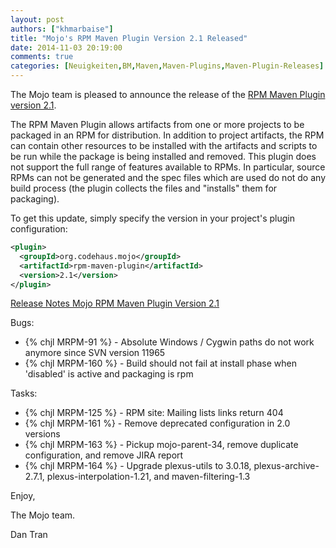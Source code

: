 ```yaml
---
layout: post
authors: ["khmarbaise"]
title: "Mojo's RPM Maven Plugin Version 2.1 Released"
date: 2014-11-03 20:19:00
comments: true
categories: [Neuigkeiten,BM,Maven,Maven-Plugins,Maven-Plugin-Releases]
---
```

The Mojo team is pleased to announce the release of the 
[RPM Maven Plugin version 2.1](http://mojo.codehaus.org/rpm-maven-plugin/).

The RPM Maven Plugin allows artifacts from one or more projects to be
packaged in an RPM for distribution. In addition to project artifacts, the
RPM can contain other resources to be installed with the artifacts and
scripts to be run while the package is being installed and removed. This
plugin does not support the full range of features available to RPMs. In
particular, source RPMs can not be generated and the spec files which are
used do not do any build process (the plugin collects the files and
"installs" them for packaging).


To get this update, simply specify the version in your project's plugin
configuration:

``` xml
<plugin>
  <groupId>org.codehaus.mojo</groupId>
  <artifactId>rpm-maven-plugin</artifactId>
  <version>2.1</version>
</plugin>
```

<!-- more -->

[Release Notes Mojo RPM Maven Plugin Version 2.1](http://jira.codehaus.org/secure/ReleaseNote.jspa?projectId=11970&version=20367)

Bugs:

 * {% chjl MRPM-91 %} - Absolute Windows / Cygwin paths do not work anymore since SVN version 11965
 * {% chjl MRPM-160 %} - Build should not fail at install phase when 'disabled' is active and packaging is rpm

Tasks:

 * {% chjl MRPM-125 %} - RPM site: Mailing lists links return 404
 * {% chjl MRPM-161 %} - Remove deprecated configuration in 2.0 versions
 * {% chjl MRPM-163 %} - Pickup mojo-parent-34, remove duplicate configuration, and remove JIRA report
 * {% chjl MRPM-164 %} - Upgrade plexus-utils to 3.0.18, plexus-archive-2.7.1, plexus-interpolation-1.21, and maven-filtering-1.3


Enjoy,

The Mojo team.

Dan Tran
